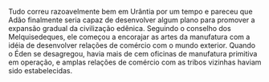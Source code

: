 ﻿Tudo correu razoavelmente bem em Urântia por um tempo e pareceu que Adão finalmente seria  capaz de desenvolver algum plano para promover a expansão gradual da civilização edênica. Seguindo o conselho dos Melquisedeques, ele começou a encorajar as artes da manufatura com a idéia de desenvolver relações de comércio com o mundo exterior. Quando o Éden se desagregou, havia mais de cem oficinas de manufatura primitiva em operação, e amplas relações de comércio com as tribos vizinhas haviam sido estabelecidas.